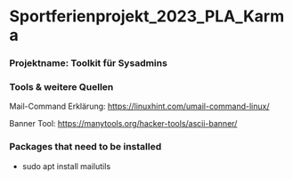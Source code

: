 # Sportferienprojekt_2023_PLA_Karma

### Projektname: Toolkit für Sysadmins

### Tools & weitere Quellen

Mail-Command Erklärung:
https://linuxhint.com/umail-command-linux/

Banner Tool:
https://manytools.org/hacker-tools/ascii-banner/

### Packages that need to be installed

- sudo apt install mailutils
